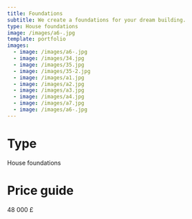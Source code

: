 ```yaml
---
title: Foundations
subtitle: We create a foundations for your dream building.
type: House foundations
image: /images/a6-.jpg
template: portfolio
images:
  - image: /images/a6-.jpg
  - image: /images/34.jpg
  - image: /images/35.jpg
  - image: /images/35-2.jpg
  - image: /images/a1.jpg
  - image: /images/a2.jpg
  - image: /images/a3.jpg
  - image: /images/a4.jpg
  - image: /images/a7.jpg
  - image: /images/a6-.jpg
---
```

# Type

House foundations

# Price guide

48 000 £